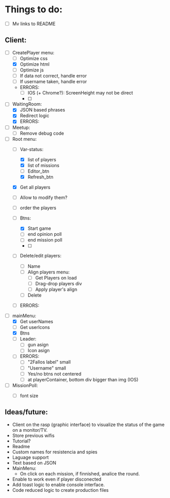 # Things to do:

- [ ] Mv links to README

## Client:
- [ ] CreatePlayer menu:
    - [ ] Optimize css
    - [x] Optimize html
    - [ ] Optimize js
    - [ ] If data not correct, handle error
    - [ ] If username taken, handle error
    - ERRORS:
        - [ ] IOS (+ Chrome?): ScreenHeight may not be direct
        - [ ] 
- [ ] WaitingRoom:
    - [x] JSON based phrases
    - [x] Redirect logic
    - [x] ERRORS:
- [ ] Meetup:
    - [ ] Remove debug code

- [ ] Root menu:
    - [ ] Var-status:
        - [x] list of players
        - [x] list of missions
        - [ ] Editor_btn
        - [x] Refresh_btn
    - [x] Get all players
    - [ ] Allow to modify them?
    - [ ] order the players
    - [ ] Btns:
        - [x] Start game
        - [ ] end opinion poll
        - [ ] end mission poll
        - [ ] 

    - [ ] Delete/edit players:
        - [ ] Name
        - [ ] Align players menu:
            - [ ] Get Players on load
            - [ ] Drag-drop players div
            - [ ] Apply player's align
        - [ ] Delete
    - [ ] ERRORS:

        
- [ ] mainMenu:
    - [x] Get userNames
    - [ ] Get userIcons
    - [x] Btns
    - [ ] Leader:
        - [ ] gun asign
        - [ ] Icon asign
    - [ ] ERRORS: 
        - [ ] "2Fallos label" small
        - [ ] "Username" small
        - [ ] Yes/no btns not centered
        - [ ] at playerContainer, bottom div bigger than img (IOS)

- [ ] MissionPoll:
    - [ ] font size



## Ideas/future:
- Client on the rasp (graphic interface) to visualize the status of the game on a monitor/TV.
- Store previous wifis
- Tutorial?
- Readme
- Custom names for resistencia and spies 
- Laguage support
- Text based on JSON
- MainMenu:
    - On click on each mission, if finnished, analice the round.
- Enable to work even if player disconected
- Add toast logic to enable console interface.
- Code reduced logic to create production files
